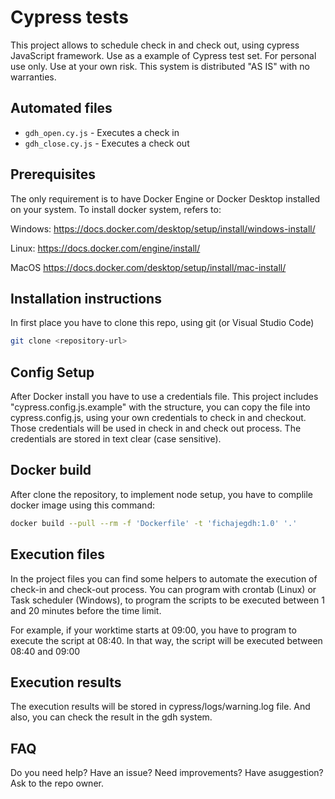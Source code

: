 # Cypress tests
This project allows to schedule check in and check out, using cypress JavaScript framework.
Use as a example of Cypress test set. For personal use only. Use at your own risk.
This system is distributed "AS IS" with no warranties.

## Automated files
- `gdh_open.cy.js` - Executes a check in
- `gdh_close.cy.js` - Executes a check out

## Prerequisites
The only requirement is to have Docker Engine or Docker Desktop installed on your system.
To install docker system, refers to:

Windows:
https://docs.docker.com/desktop/setup/install/windows-install/

Linux:
https://docs.docker.com/engine/install/

MacOS
https://docs.docker.com/desktop/setup/install/mac-install/

## Installation instructions
In first place you have to clone this repo, using git (or Visual Studio Code)

```bash
git clone <repository-url>
```


## Config Setup
After Docker install you have to use a credentials file. This project includes "cypress.config.js.example" with the structure, you can copy the file into cypress.config.js, using your own credentials to check in and checkout. Those credentials will be used in check in and check out process. The credentials are stored in text clear (case sensitive).

## Docker build
After clone the repository, to implement node setup, you have to complile docker image using this command:
```bash
docker build --pull --rm -f 'Dockerfile' -t 'fichajegdh:1.0' '.'
```

## Execution files
In the project files you can find some helpers to automate the execution of check-in and check-out process. You can program with crontab (Linux) or Task scheduler (Windows), to program the scripts to be executed between 1 and 20 minutes before the time limit.

For example, if your worktime starts at 09:00, you have to program to execute the script at 08:40. In that way, the script will be executed between 08:40 and 09:00

## Execution results
The execution results will be stored in cypress/logs/warning.log file. And also, you can check the result in the gdh system.

## FAQ
Do you need help? Have an issue? Need improvements? Have asuggestion? Ask to the repo owner.
